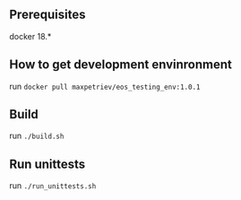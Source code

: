## Prerequisites
docker 18.*

## How to get development envinronment
run `docker pull maxpetriev/eos_testing_env:1.0.1`

## Build
run `./build.sh`

## Run unittests
run `./run_unittests.sh`